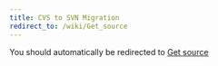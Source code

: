 ```yaml
---
title: CVS to SVN Migration
redirect_to: /wiki/Get_source
---
```


You should automatically be redirected to [Get source](/wiki/Get_source)
